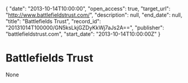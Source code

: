 {
  "date": "2013-10-14T10:00:00", 
  "open_access": true, 
  "target_url": "http://www.battlefieldstrust.com/", 
  "description": null, 
  "end_date": null, 
  "title": "Battlefields Trust", 
  "record_id": "20131014T100000/GN5ksLkjGZDyKkWj7aJs2A==", 
  "publisher": "battlefieldstrust.com", 
  "start_date": "2013-10-14T10:00:00Z"
}

# Battlefields Trust

None